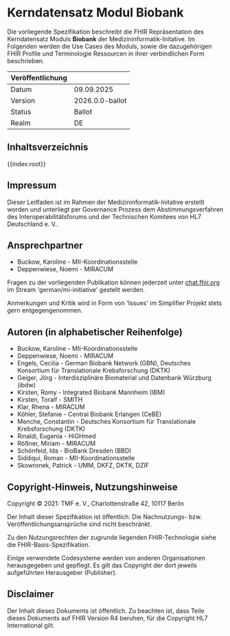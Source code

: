 # Kerndatensatz Modul Biobank

Die vorliegende Spezifikation beschreibt die FHIR Repräsentation des Kerndatensatz Moduls **Biobank** der Medizininformatik-Initative.
Im Folgenden werden die Use Cases des Moduls, sowie die dazugehörigen FHIR Profile und Terminologie Ressourcen in ihrer verbindlichen Form beschrieben.

| Veröffentlichung   |   |
|---------|---|
| Datum   | 09.09.2025 |
| Version | 2026.0.0-ballot      |
| Status  | Ballot       |
| Realm   | DE          | 

## Inhaltsverzeichnis

{{index:root}}

## Impressum
Dieser Leitfaden ist im Rahmen der Medizininformatik-Initative erstellt worden und unterliegt per Governance Prozess dem Abstimmungsverfahren des Interoperabilitätsforums und der Technischen Komitees von HL7 Deutschland e. V..

## Ansprechpartner
* Buckow, Karoline - MII-Koordinationsstelle
* Deppenwiese, Noemi - MIRACUM

Fragen zu der vorliegenden Publikation können jederzeit unter [chat.fhir.org](chat.fhir.org) im Stream 'german/mi-initiative' gestellt werden.

Anmerkungen und Kritik wird in Form von 'Issues' im Simplifier Projekt stets gern entgegengenommen.

## Autoren (in alphabetischer Reihenfolge)

* Buckow, Karoline - MII-Koordinationsstelle
* Deppenwiese, Noemi - MIRACUM
* Engels, Cecilia - German Biobank Network (GBN), Deutsches Konsortium für Translationale Krebsforschung (DKTK)
* Geiger, Jörg - Interdisziplinäre Biomaterial und Datenbank Würzburg (ibdw)
* Kirsten, Romy - Integrated Biobank Mannheim (IBM)
* Kirsten, Toralf - SMITH
* Klar, Rhena - MIRACUM
* Köhler, Stefanie - Central Biobank Erlangen (CeBE) 
* Menche, Constantin - Deutsches Konsortium für Translationale Krebsforschung (DKTK)
* Rinaldi, Eugenia - HiGHmed
* Rößner, Miriam - MIRACUM
* Schönfeld, Ida - BioBank Dresden (BBD)
* Siddiqui, Roman - MII-Koordinationsstelle
* Skowronek, Patrick - UMM, DKFZ, DKTK, DZIF


## Copyright-Hinweis, Nutzungshinweise
Copyright © 2021: TMF e. V., Charlottenstraße 42, 10117 Berlin

Der Inhalt dieser Spezifikation ist öffentlich. Die Nachnutzungs- bzw. Veröffentlichungsansprüche sind nicht beschränkt.

Zu den Nutzungsrechten der zugrunde liegenden FHIR-Technologie siehe die FHIR-Basis-Spezifikation.

Einige verwendete Codesysteme werden von anderen Organisationen herausgegeben und gepflegt. Es gilt das Copyright der dort jeweils aufgeführten Herausgeber (Publisher).

## Disclaimer
Der Inhalt dieses Dokuments ist öffentlich. Zu beachten ist, dass Teile dieses Dokuments auf FHIR Version R4 beruhen, für die Copyright HL7 International gilt.
